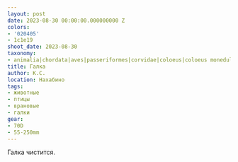 ```yaml
---
layout: post
date: 2023-08-30 00:00:00.000000000 Z
colors:
- '020405'
- 1c1e19
shoot_date: 2023-08-30
taxonomy:
- animalia|chordata|aves|passeriformes|corvidae|coloeus|coloeus monedula
title: Галка
author: К.С.
location: Нахабино
tags:
- животные
- птицы
- врановые
- галки
gear:
- 70D
- 55-250mm
---
```

Галка чистится.

